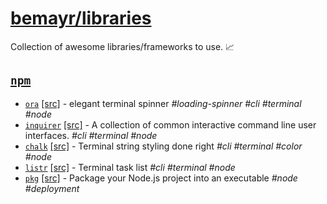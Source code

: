 # [bemayr/libraries](github.com/bemayr/libraries)
Collection of awesome libraries/frameworks to use. :chart_with_upwards_trend:

## [`npm`](https://www.npmjs.com/)
- [`ora`](https://www.npmjs.com/package/ora) [[src]](https://github.com/sindresorhus/ora) - elegant terminal spinner _#loading-spinner #cli #terminal #node_
- [`inquirer`](https://www.npmjs.com/package/inquirer) [[src]](https://github.com/SBoudrias/Inquirer.js) - A collection of common interactive command line user interfaces. _#cli #terminal #node_
- [`chalk`](https://www.npmjs.com/package/chalk) [[src]](https://github.com/chalk/chalk) - Terminal string styling done right _#cli #terminal #color #node_
- [`listr`](https://www.npmjs.com/package/listr) [[src]](https://github.com/SamVerschueren/listr) - Terminal task list _#cli #terminal #node_
- [`pkg`](https://www.npmjs.com/package/pkg) [[src]](https://github.com/zeit/pkg) - Package your Node.js project into an executable _#node #deployment_
